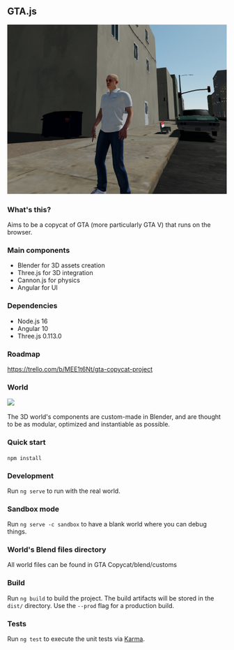 ## GTA.js
![](src/assets/img/8097.png)
### What's this?

Aims to be a copycat of GTA (more particularly GTA V) that runs on the browser.

### Main components

- Blender for 3D assets creation
- Three.js for 3D integration
- Cannon.js for physics
- Angular for UI

### Dependencies

- Node.js 16
- Angular 10
- Three.js 0.113.0

### Roadmap

https://trello.com/b/MEE1t6Nt/gta-copycat-project

### World

![](../../Desktop/w.png)

The 3D world's components are custom-made in Blender, and are thought to be as modular, optimized and instantiable as possible.

### Quick start

``npm install``

### Development

Run `ng serve` to run with the real world.

### Sandbox mode

Run `ng serve -c sandbox` to have a blank world where you can debug things.

### World's Blend files directory

All world files can be found in GTA Copycat/blend/customs

### Build

Run `ng build` to build the project. The build artifacts will be stored in the `dist/` directory. Use the `--prod` flag for a production build.

### Tests

Run `ng test` to execute the unit tests via [Karma](https://karma-runner.github.io).
